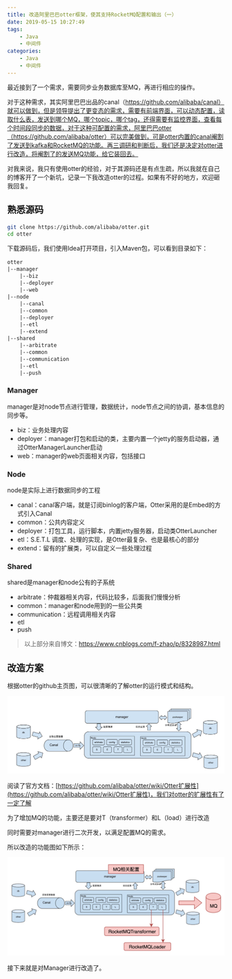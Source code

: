 ```yaml
---
title: 改造阿里巴巴otter框架，使其支持RocketMQ配置和输出（一）
date: 2019-05-15 10:27:49
tags:    
    - Java
    - 中间件
categories:
    - Java
    - 中间件
---
```


最近接到了一个需求，需要同步业务数据库至MQ，再进行相应的操作。

对于这种需求，其实阿里巴巴出品的canal（https://github.com/alibaba/canal）就可以做到，但是领导提出了更变态的需求，需要有前端界面，可以动态配置，读取什么表，发送到哪个MQ，哪个topic，哪个tag，还得需要有监控界面，查看每个时间段同步的数据，对于这种可配置的需求，阿里巴巴otter（https://github.com/alibaba/otter）可以完美做到，可是otter内置的canal阉割了发送到kafka和RocketMQ的功能。再三调研和判断后，我们还是决定对otter进行改造，将阉割了的发送MQ功能，给它装回去。

对我来说，我只有使用otter的经验，对于其源码还是有点生疏，所以我就在自己的博客开了一个新坑，记录一下我改造otter的过程。如果有不好的地方，欢迎砸我回复。

## 熟悉源码

```bash
git clone https://github.com/alibaba/otter.git
cd otter
```

下载源码后，我们使用Idea打开项目，引入Maven包，可以看到目录如下：

```text
otter
|--manager
    |--biz
    |--deployer
    |--web
|--node
    |--canal
    |--common
    |--deployer
    |--etl
    |--extend
|--shared
    |--arbitrate
    |--common
    |--communication
    |--etl
    |--push
```

### Manager

manager是对node节点进行管理，数据统计，node节点之间的协调，基本信息的同步等。

- biz：业务处理内容
- deployer：manager打包和启动的类，主要内置一个jetty的服务启动器，通过OtterManagerLauncher启动
- web：manager的web页面相关内容，包括接口

### Node

node是实际上进行数据同步的工程

- canal：canal客户端，就是订阅binlog的客户端，Otter采用的是Embed的方式引入Canal
- common：公共内容定义
- deployer：打包工具，运行脚本，内置jetty服务器，启动类OtterLauncher
- etl：S.E.T.L 调度、处理的实现，是Otter最复杂、也是最核心的部分
- extend：留有的扩展类，可以自定义一些处理过程

### Shared

shared是manager和node公有的子系统

- arbitrate：仲裁器相关内容，代码比较多，后面我们慢慢分析
- common：manager和node用到的一些公共类
- communication：远程调用相关内容
- etl
- push

> 以上部分来自博文：https://www.cnblogs.com/f-zhao/p/8328987.html


## 改造方案

根据otter的github主页图，可以很清晰的了解otter的运行模式和结构。

![](改造阿里巴巴otter框架，使其支持RocketMQ配置和输出（一）/1.jpeg)

阅读了官方文档：[https://github.com/alibaba/otter/wiki/Otter扩展性](https://github.com/alibaba/otter/wiki/Otter扩展性)，我们对otter的扩展性有了一定了解

为了增加MQ的功能，主要还是要对T（transformer）和L（load）进行改造

同时需要对manager进行二次开发，以满足配置MQ的需求。

所以改造的功能图如下所示：

![](改造阿里巴巴otter框架，使其支持RocketMQ配置和输出（一）/2.png)

接下来就是对Manager进行改造了。